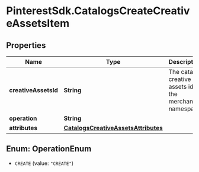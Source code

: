 # PinterestSdk.CatalogsCreateCreativeAssetsItem

## Properties

Name | Type | Description | Notes
------------ | ------------- | ------------- | -------------
**creativeAssetsId** | **String** | The catalog creative assets id in the merchant namespace | 
**operation** | **String** |  | 
**attributes** | [**CatalogsCreativeAssetsAttributes**](CatalogsCreativeAssetsAttributes.md) |  | 



## Enum: OperationEnum


* `CREATE` (value: `"CREATE"`)




